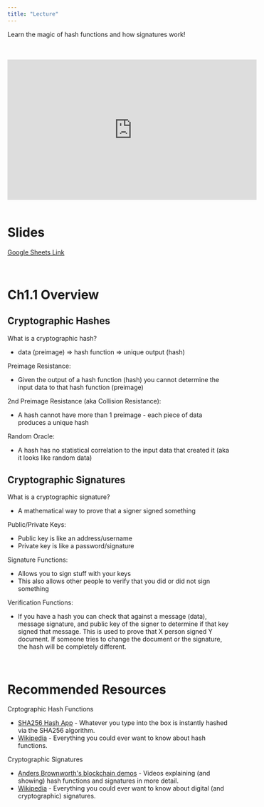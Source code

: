 ```yaml
---
title: "Lecture"
---
```


Learn the magic of hash functions and how signatures work!

<br />
<br />
<iframe 
	width="560" 
	height="315" 
	src="https://www.youtube-nocookie.com/embed/FLIo_ZjV--U" 
	frameborder="0" 
	allow="accelerometer; autoplay; encrypted-media; gyroscope; picture-in-picture" 
	allowfullscreen>
</iframe>
<br />
<br />

# Slides

[Google Sheets Link](https://docs.google.com/presentation/d/17J2qRYzx27x30UEoXa2cOHOl2MdKQujocQNJpbp7NHE/edit)

<br />

# Ch1.1 Overview 

## Cryptographic Hashes

What is a cryptographic hash?
- data (preimage) => hash function => unique output (hash)

Preimage Resistance:
- Given the output of a hash function (hash) you cannot determine the input data to that hash function (preimage)

2nd Preimage Resistance (aka Collision Resistance):
- A hash cannot have more than 1 preimage - each piece of data produces a unique hash

Random Oracle:
- A hash has no statistical correlation to the input data that created it (aka it looks like random data)


## Cryptographic Signatures

What is a cryptographic signature?
- A mathematical way to prove that a signer signed something

Public/Private Keys:
- Public key is like an address/username
- Private key is like a password/signature

Signature Functions:
- Allows you to sign stuff with your keys
- This also allows other people to verify that you did or did not sign something

Verification Functions:
- If you have a hash you can check that against a message (data), message signature, and public key of the signer to determine if that key signed that message. This is used to prove that X person signed Y document. If someone tries to change the document or the signature, the hash will be completely different.

<br />

# Recommended Resources

Crptographic Hash Functions
- [SHA256 Hash App](https://anders.com/blockchain/hash.html) - Whatever you type into the box is instantly hashed via the SHA256 algorithm.
- [Wikipedia](https://en.wikipedia.org/wiki/Cryptographic_hash_function) - Everything you could ever want to know about hash functions.

Cryptographic Signatures
- [Anders Brownworth's blockchain demos](https://anders.com/blockchain/) - Videos explaining (and showing) hash functions and signatures in more detail.
- [Wikipedia](https://en.wikipedia.org/wiki/Digital_signature) - Everything you could ever want to know about digital (and cryptographic) signatures.

<br />

